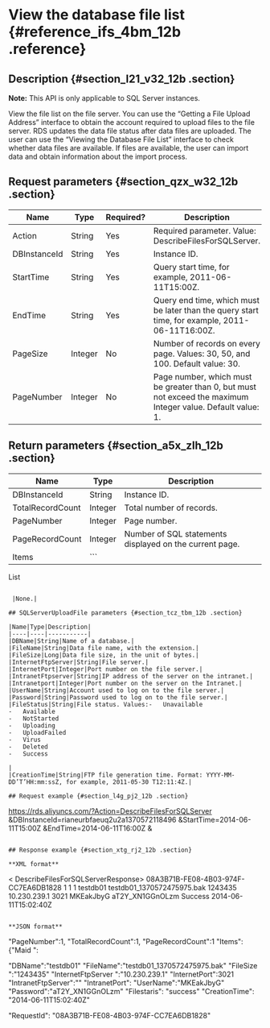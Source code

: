 # View the database file list {#reference_ifs_4bm_12b .reference}

## Description {#section_l21_v32_12b .section}

**Note:** This API is only applicable to SQL Server instances.

View the file list on the file server. You can use the “Getting a File Upload Address” interface to obtain the account required to upload files to the file server. RDS updates the data file status after data files are uploaded. The user can use the “Viewing the Database File List” interface to check whether data files are available. If files are available, the user can import data and obtain information about the import process.

## Request parameters {#section_qzx_w32_12b .section}

|Name|Type|Required?|Description|
|----|----|---------|-----------|
|Action|String|Yes|Required parameter. Value: DescribeFilesForSQLServer.|
|DBInstanceId|String|Yes|Instance ID.|
|StartTime|String|Yes|Query start time, for example, 2011-06-11T15:00Z.|
|EndTime|String|Yes|Query end time, which must be later than the query start time, for example, 2011-06-11T16:00Z.|
|PageSize|Integer|No|Number of records on every page. Values: 30, 50, and 100. Default value: 30.|
|PageNumber|Integer|No|Page number, which must be greater than 0, but must not exceed the maximum Integer value. Default value: 1.|

## Return parameters {#section_a5x_zlh_12b .section}

|Name|Type|Description|
|----|----|-----------|
|DBInstanceId|String|Instance ID.|
|TotalRecordCount|Integer|Total number of records.|
|PageNumber|Integer|Page number.|
|PageRecordCount|Integer|Number of SQL statements displayed on the current page.|
|Items| ```
List<SQLServerUploadFile>
```

 |None.|

## SQLServerUploadFile parameters {#section_tcz_tbm_12b .section}

|Name|Type|Description|
|----|----|-----------|
|DBName|String|Name of a database.|
|FileName|String|Data file name, with the extension.|
|FileSize|Long|Data file size, in the unit of bytes.|
|InternetFtpServer|String|File server.|
|InternetPort|Integer|Port number on the file server.|
|IntranetFtpserver|String|IP address of the server on the intranet.|
|Intranetport|Integer|Port number on the server on the Intranet.|
|UserName|String|Account used to log on to the file server.|
|Password|String|Password used to log on to the file server.|
|FileStatus|String|File status. Values:-   Unavailable
-   Available
-   NotStarted
-   Uploading
-   UploadFailed
-   Virus
-   Deleted
-   Success

|
|CreationTime|String|FTP file generation time. Format: YYYY-MM-DD’T’HH:mm:ssZ, for example, 2011-05-30 T12:11:4Z.|

## Request example {#section_l4g_pj2_12b .section}

```
https://rds.aliyuncs.com/?Action=DescribeFilesForSQLServer
&DBInstanceId=rianeurbfaeuq2u2a1370572118496
&StartTime=2014-06-11T15:00Z
&EndTime=2014-06-11T16:00Z
&<Public Request Parameters>
```

## Response example {#section_xtg_rj2_12b .section}

**XML format**

```
< DescribeFilesForSQLServerResponse> 
  <RequestId>08A3B71B-FE08-4B03-974F-CC7EA6DB1828</RequestId>
<TotalRecordCount>1</TotalRecordCount>
<PageNumber>1</PageNumber>
<PageRecordCount>1<PageRecordCount>
<Items>
<SQLServerUploadFile>
<DBName>testdb01</DBName>
<FileName>testdb01_1370572475975.bak</FileName>
<FileSize>1243435</FileSize>
       <InternetFtpServer>10.230.239.1</InternetFtpServer>
       <InternetPort>3021</InternetPort>
       <IntranetFtpServer></IntranetFtpServer>
       <IntranetPort></IntranetPort>
       <UserName>MKEakJbyG</UserName>
<Password>aT2Y_XN1GGnOLzm</Password>
<FileStatus>Success</FileStatus>
<CreationTime>2014-06-11T15:02:40Z</CreationTime>
</SQLServerUploadFile>
</Items>
</DescribeFilesForSQLServerResponse>
```

**JSON format**

```

"PageNumber":1,
"TotalRecordCount":1,
"PageRecordCount":1
"Items":
{"Maid ":


"DBName":"testdb01"
"FileName":"testdb01_1370572475975.bak"
"FileSize ":"1243435"
         "InternetFtpServer ":"10.230.239.1"
         "InternetPort":3021
         "IntranetFtpServer":""
         "IntranetPort":
         "UserName":"MKEakJbyG"
         "Password":"aT2Y_XN1GGnOLzm"
"Filestaris": "success"
"CreationTime": "2014-06-11T15:02:40Z"
 


"RequestId": "08A3B71B-FE08-4B03-974F-CC7EA6DB1828"

```

